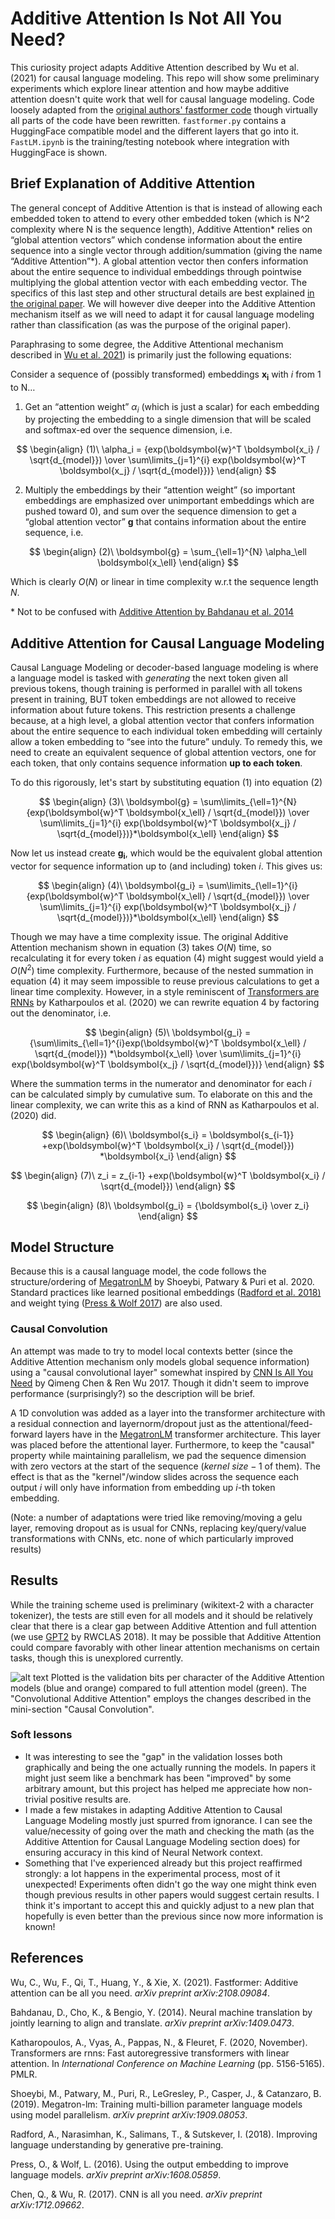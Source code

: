 # Additive Attention Is Not All You Need?
This curiosity project adapts Additive Attention described by Wu et al. (2021) for causal language modeling. This repo will show some preliminary experiments which explore linear attention and how maybe additive attention doesn't quite work that well for causal language modeling. Code loosely adapted from the [original authors' fastformer code](https://github.com/wuch15/Fastformer) though virtually all parts of the code have been rewritten. ``fastformer.py`` contains a HuggingFace compatible model and the different layers that go into it. ``FastLM.ipynb`` is the training/testing notebook where integration with HuggingFace is shown.

## Brief Explanation of Additive Attention

The general concept of Additive Attention is that is instead of allowing each embedded token to attend to every other embedded token (which is N^2 complexity where N is the sequence length), Additive Attention* relies on “global attention vectors” which condense information about the entire sequence into a single vector through addition/summation (giving the name “Additive Attention”*). A global attention vector then confers information about the entire sequence to individual embeddings through pointwise multiplying the global attention vector with each embedding vector. The specifics of this last step and other structural details are best explained [in the original paper]([https://arxiv.org/pdf/2108.09084.pdf](https://arxiv.org/pdf/2108.09084.pdf)). We will however dive deeper into the Additive Attention mechanism itself as we will need to adapt it for causal language modeling rather than classification (as was the purpose of the original paper).

Paraphrasing to some degree, the Additive Attentional mechanism described in [Wu et al. 2021](https://arxiv.org/pdf/2108.09084.pdf)) is primarily just the following equations:

Consider a sequence of (possibly transformed) embeddings $\boldsymbol{x_i}$ with $i$ from 1 to N…

1.  Get an “attention weight” $\alpha_i$ (which is just a scalar) for each embedding by projecting the embedding to a single dimension that will be scaled and softmax-ed over the sequence dimension, i.e.

$$
\begin{align}
	(1)\ \alpha_i =  {exp(\boldsymbol{w}^T \boldsymbol{x_i} / \sqrt{d_{model}}) \over \sum\limits_{j=1}^{i} exp(\boldsymbol{w}^T \boldsymbol{x_j} / \sqrt{d_{model}})}
\end{align}
$$

2.  Multiply the embeddings by their “attention weight” (so important embeddings are emphasized over unimportant embeddings which are pushed toward 0), and sum over the sequence dimension to get a “global attention vector” $\boldsymbol{g}$ that contains information about the entire sequence, i.e.

$$ 
\begin{align}
	(2)\ \boldsymbol{g} = \sum_{\ell=1}^{N} \alpha_\ell \boldsymbol{x_\ell}
\end{align}
$$

Which is clearly $O(N)$ or linear in time complexity w.r.t the sequence length $N$.
  
\* Not to be confused with [Additive Attention by Bahdanau et al. 2014](https://arxiv.org/abs/1409.0473v7)

## Additive Attention for Causal Language Modeling

Causal Language Modeling or decoder-based language modeling is where a language model is tasked with *generating* the next token given all previous tokens, though training is performed in parallel with all tokens present in training, BUT token embeddings are not allowed to receive information about future tokens. This restriction presents a challenge because, at a high level, a global attention vector that confers information about the entire sequence to each individual token embedding will certainly allow a token embedding to “see into the future” unduly. To remedy this, we need to create an equivalent sequence of global attention vectors, one for each token, that only contains sequence information **up to each token**.

To do this rigorously, let's start by substituting equation (1) into equation (2)

$$
\begin{align}
	(3)\ \boldsymbol{g} = \sum\limits_{\ell=1}^{N}  {exp(\boldsymbol{w}^T \boldsymbol{x_\ell} / \sqrt{d_{model}}) \over \sum\limits_{j=1}^{i} exp(\boldsymbol{w}^T \boldsymbol{x_j} / \sqrt{d_{model}})}*\boldsymbol{x_\ell}
\end{align}
$$


Now let us instead create $\boldsymbol{g_i}$, which would be the equivalent global attention vector for sequence information up to (and including) token $i$. This gives us:

$$
\begin{align}
	(4)\ \boldsymbol{g_i} = \sum\limits_{\ell=1}^{i}  {exp(\boldsymbol{w}^T \boldsymbol{x_\ell} / \sqrt{d_{model}}) \over \sum\limits_{j=1}^{i} exp(\boldsymbol{w}^T \boldsymbol{x_j} / \sqrt{d_{model}})}*\boldsymbol{x_\ell}
\end{align}
$$


Though we may have a time complexity issue. The original Additive Attention mechanism shown in equation (3) takes $O(N)$ time, so recalculating it for every token $i$ as equation (4) might suggest would yield a $O(N^2)$ time complexity. Furthermore, because of the nested summation in equation (4) it may seem impossible to reuse previous calculations to get a linear time complexity. However, in a style reminiscent of [Transformers are RNNs](https://arxiv.org/pdf/2006.16236.pdf) by Katharpoulos et al. (2020) we can rewrite equation 4 by factoring out the denominator, i.e.

$$
\begin{align}
	(5)\ \boldsymbol{g_i} =  {\sum\limits_{\ell=1}^{i}exp(\boldsymbol{w}^T \boldsymbol{x_\ell} / \sqrt{d_{model}}) *\boldsymbol{x_\ell} \over \sum\limits_{j=1}^{i} exp(\boldsymbol{w}^T \boldsymbol{x_j} / \sqrt{d_{model}})}
\end{align}
$$

Where the summation terms in the numerator and denominator for each $i$ can be calculated simply by cumulative sum. To elaborate on this and the linear complexity, we can write this as a kind of RNN as Katharpoulos et al. (2020) did.

$$
\begin{align}
	(6)\ \boldsymbol{s_i} = \boldsymbol{s_{i-1}} +exp(\boldsymbol{w}^T \boldsymbol{x_i} / \sqrt{d_{model}}) *\boldsymbol{x_i}
\end{align}
$$

$$
\begin{align}
	(7)\ z_i = z_{i-1} +exp(\boldsymbol{w}^T \boldsymbol{x_i} / \sqrt{d_{model}}) 
\end{align}
$$

$$
\begin{align}
	(8)\ \boldsymbol{g_i} = {\boldsymbol{s_i} \over z_i}
\end{align}
$$

## Model Structure
Because this is a causal language model, the code follows the structure/ordering of [MegatronLM](https://arxiv.org/pdf/1909.08053.pdf) by Shoeybi, Patwary & Puri et al. 2020. Standard practices like learned positional embeddings ([Radford et al. 2018)](https://s3-us-west-2.amazonaws.com/openai-assets/research-covers/language-unsupervised/language_understanding_paper.pdf) and weight tying ([Press & Wolf 2017](https://arxiv.org/abs/1608.05859v3)) are also used. 

### Causal Convolution
An attempt was made to try to model local contexts better (since the Additive Attention mechanism only models global sequence information) using a "causal convolutional layer" somewhat inspired by [CNN Is All You Need](https://arxiv.org/abs/1712.09662) by Qimeng Chen & Ren Wu 2017. Though it didn't seem to improve performance (surprisingly?) so the description will be brief.

A 1D convolution was added as a layer into the transformer architecture with a residual connection and layernorm/dropout just as the attentional/feed-forward layers have in the [MegatronLM](https://arxiv.org/pdf/1909.08053.pdf) transformer architecture. This layer was placed before the attentional layer. Furthermore, to keep the "causal" property while maintaining parallelism, we pad the sequence dimension with zero vectors at the start of the sequence ($kernel\ size - 1$ of them). The effect is that as the "kernel"/window slides across the sequence each output $i$ will only have information from embedding up $i$-th token embedding.

(Note: a number of adaptations were tried like removing/moving a gelu layer, removing dropout as is usual for CNNs, replacing key/query/value transformations with CNNs, etc. none of which particularly improved results)

## Results
While the training scheme used is preliminary (wikitext-2 with a character tokenizer), the tests are still even for all models and it should be relatively clear that there is a clear gap between Additive Attention and full attention (we use [GPT2](https://d4mucfpksywv.cloudfront.net/better-language-models/language_models_are_unsupervised_multitask_learners.pdf) by RWCLAS 2018). It may be possible that Additive Attention could compare favorably with other linear attention mechanisms on certain tasks, though this is unexplored currently.

![alt text](https://github.com/mtanghu/Additive-Attention-Is-Not-All-You-Need-Maybe/blob/main/results.png?raw=True)
Plotted is the validation bits per character of the Additive Attention models (blue and orange) compared to full attention model (green). The "Convolutional Additive Attention" employs the changes described in the mini-section "Causal Convolution".

### Soft lessons
- It was interesting to see the "gap" in the validation losses both graphically and being the one actually running the models. In papers it might just seem like a benchmark has been "improved" by some arbitrary amount, but this project has helped me appreciate how non-trivial positive results are.
- I made a few mistakes in adapting Additive Attention to Causal Language Modeling mostly just spurred from ignorance. I can see the value/necessity of going over the math and checking the math (as the Additive Attention for Causal Language Modeling section does) for ensuring accuracy in this kind of Neural Network context.
- Something that I've experienced already but this project reaffirmed strongly: a lot happens in the experimental process, most of it unexpected! Experiments often didn't go the way one might think even though previous results in other papers would suggest certain results. I think it's important to accept this and quickly adjust to a new plan that hopefully is even better than the previous since now more information is known!

## References
Wu, C., Wu, F., Qi, T., Huang, Y., & Xie, X. (2021). Fastformer: Additive attention can be all you need. _arXiv preprint arXiv:2108.09084_.

Bahdanau, D., Cho, K., & Bengio, Y. (2014). Neural machine translation by jointly learning to align and translate. _arXiv preprint arXiv:1409.0473_.

Katharopoulos, A., Vyas, A., Pappas, N., & Fleuret, F. (2020, November). Transformers are rnns: Fast autoregressive transformers with linear attention. In _International Conference on Machine Learning_ (pp. 5156-5165). PMLR.

Shoeybi, M., Patwary, M., Puri, R., LeGresley, P., Casper, J., & Catanzaro, B. (2019). Megatron-lm: Training multi-billion parameter language models using model parallelism. _arXiv preprint arXiv:1909.08053_.

Radford, A., Narasimhan, K., Salimans, T., & Sutskever, I. (2018). Improving language understanding by generative pre-training.

Press, O., & Wolf, L. (2016). Using the output embedding to improve language models. _arXiv preprint arXiv:1608.05859_.

Chen, Q., & Wu, R. (2017). CNN is all you need. _arXiv preprint arXiv:1712.09662_.
